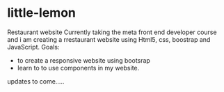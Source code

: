 # little-lemon
Restaurant website 
Currently taking the meta front end developer course and i am creating a rrestaurant website using Html5, css, boostrap and JavaScript.
Goals:
- to create a responsive website using bootsrap
- learn to to use components in my website.


updates to come.....
